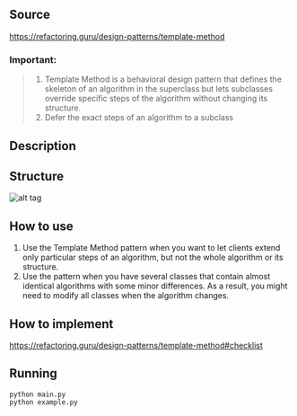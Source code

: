 ## Source

https://refactoring.guru/design-patterns/template-method

### Important:

> 1. Template Method is a behavioral design pattern that defines the skeleton of an algorithm in the superclass but lets
     subclasses override specific steps of the algorithm without changing its structure.
> 2. Defer the exact steps of an algorithm to a subclass

## Description

## Structure

![alt tag](template-method.png)

## How to use

1. Use the Template Method pattern when you want to let clients extend only particular steps of an algorithm, but not
   the whole algorithm or its structure.
2. Use the pattern when you have several classes that contain almost identical algorithms with some minor differences.
   As a result, you might need to modify all classes when the algorithm changes.

## How to implement

https://refactoring.guru/design-patterns/template-method#checklist

## Running

```
python main.py
python example.py
```